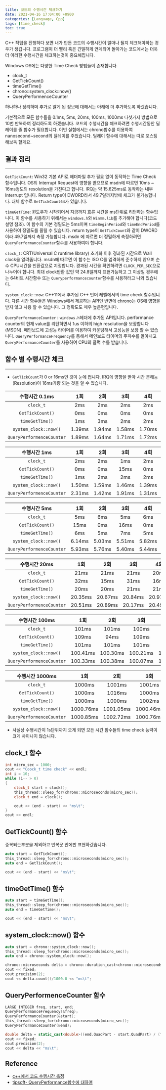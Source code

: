 ```yaml
---
title: 코드의 수행시간 체크하기
date: 2021-04-16 17:04:00 +0900
categories: [Language, Cpp]
tags: [time_check]
toc: true
---
```


C++ 작업을 진행하다 보면 내가 만든 코드의 수행시간이 얼마나 될지 체크해야하는 경우가 생깁니다. 프로그램이 더 빨리 혹은 긴밀하게 연계되어 돌아가는 코드에서는 더욱더 이러한 수행시간을 체크하는것이 중요해집니다.

Windows OS에는 다양한 Time Check 방법들이 존재합니다.

* clock_t
* GetTickCount()
* timeGetTime()
* chrono::system_clock::now()
* QueryPerformenceCounter

하나하나 정리하며 추가로 알게 된 정보에 대해서는 아래에 더 추가하도록 하겠습니다.

기본적으로 모든 함수들을 0.1ms, 5ms, 20ms, 100ms, 1000ms 다섯가지 방법으로 10번 반복하여 정리하도록 하겠습니다.
코드의 수행시간을 체크하려면 수행시간동안 딜레이를 줄 함수가 필요합니다. 이번 실험에서는 chrono함수를 이용하여 nanosecond~second의 딜레이를 주었습니다. 딜레이 함수에 대해서는 따로 포스팅해보독 할게요.

## 결과 정리

___

`GetTickCount`: Win32 기본 API로 헤더파일 추가 필요 없이 동작하는 Time Check 함수입니다. OS의 Interrupt Request에 영향을 받으므로 msdn에 따르면 10ms ~ 16ms정도의 resolution을 가진다고 합니다. IRQ는 약 15.625ms로 동작하는 내부 Interrupt 입니다. Return type이 DWORD라서 49.7일까지밖에 체크가 불가능합니다. 대체 함수로 `GetTickCount64`가 있습니다.

`timeGetTime`: 윈도우가 시작되어서 지금까지 흐른 시간을 ms단위로 리턴하는 함수입니다. 이 함수를 사용하기 위해서는 ```windows.h```와 ```Winmm.lib```를 추가해야 합니다(코드설명 참조). 이 함수의 기본 정밀도는 5ms이며 `timeBeginPeriod`와 `timeEndPeriod`를 사용하여 정밀도를 올릴 수 있습니다. return type이 `GetTickCount`와 같이 DWORD이라 49.7일까지 측정 가능합니다. msdn 에 따르면 더 정밀하게 측정하려면 `QueryPerformanceCounter`함수를 사용하여야 합니다.

`clock_t`: CRT(Universal C runtime library) 초기화 이후 경과된 시간으로 Wall clock을 알려줍니다. msdn에 따르면 이 함수는 ISO C를 엄격하게 준수하지 않으며 순수 CPU시간을 반환값으로 지정합니다. 경과된 시간을 확인하려면 ```CLOCK_PER_SEC```으로 나누어야 합니다. 최대 clock반환 값인 약 24.8일까지 표현가능하고 그 이상일 경우에는 64비트 시간함수 또는 `Queryperformancecounter`함수를 사용하라고 나와 있습니다.

`system_clock::now`: C++11에서 추가된 C++ 언어 레벨에서의 time check 함수입니다. 다른 시간 함수들은 Windows에서 제공하는 API인 반면에 chrono는 OS에 영향을 받지 않고 사용 할 수 있습니다. 그 정확도도 매우 높은편입니다.

`QueryPerformanceCounter` : `windows.h`헤더에 추가된 API입니다. performance counter의 현재 value를 리턴하면서 1us 이하의 high resolution을 보장합니다(MSDN). 메인보드에 고성능 타이머를 이용하여 카운팅해서 고성능을 보장 할 수 있습니다. `QueryPerformanceFrequency`를 통해서 메인보드 타이머의 주파수를 알아내고 `QueryPerformanceCounter`를 사용하여 CPU의 클럭 수를 받습니다.

## 함수 별 수행시간  체크

___

* `GetTickCount`가 0 or 16ms인 것이 눈에 띕니다. IRQ에 영향을 받아 시간 분해능(Resolution)이 16ms가량 되는 것을 알 수 있습니다.

| 수행시간 0.1ms | 1회 | 2회 | 3회 | 4회 | 5회 | 6회 | 7회 | 8회 | 9회 | 10회 |
|:----:|:--:|:--:|:--:|:--:|:--:|:--:|:--:|:--:|:--:|:--:|
| `clock_t` |2ms|2ms|2ms|2ms|1ms|2ms|2ms|3ms|2ms|2ms|
| `GetTickCount()` |0ms|0ms|0ms|0ms|0ms|0ms|16ms|0ms|0ms|0ms|
| `timeGetTime()` |1ms|3ms|2ms|2ms|1ms|2ms|2ms|2ms|2ms|2ms|
| `system_clock::now()` |1.39ms|1.94ms|1.58ms|1.70ms|1.70ms|1.56ms|1.72ms|1.57ms|1.62ms|1.69ms|
| `QueryPerformenceCounter` |1.89ms|1.64ms|1.71ms|1.72ms|1.71ms|1.60ms|1.43ms|1.64ms|1.53ms|1.67ms|

| 수행시간 1ms | 1회 | 2회 | 3회 | 4회 | 5회 | 6회 | 7회 | 8회 | 9회 | 10회 |
|:----:|:--:|:--:|:--:|:--:|:--:|:--:|:--:|:--:|:--:|:--:|
|`clock_t`|2ms|2ms|1ms|2ms|1ms|2ms|2ms|2ms|1ms|2ms
|`GetTickCount()`|0ms|0ms|15ms|0ms|0ms|0ms|0ms|0ms|0ms|0ms
|`timeGetTime()`|1ms|2ms|2ms|2ms|2ms|2ms|2ms|1ms|2ms|2ms
|`system_clock::now()`|1.50ms|1.59ms|1.46ms|1.39ms|1.07ms|1.33ms|1.57ms|1.51ms|1.37ms|1.39ms
|`QueryPerformenceCounter`|2.31ms|1.42ms|1.91ms|1.31ms|1.38ms|1.49ms|1.52ms|1.69ms|1.49ms|1.42ms

| 수행시간 5ms | 1회 | 2회 | 3회 | 4회 | 5회 | 6회 | 7회 | 8회 | 9회 | 10회 |
|:----:|:--:|:--:|:--:|:--:|:--:|:--:|:--:|:--:|:--:|:--:|
|`clock_t`|5ms|6ms|5ms|6ms|6ms|6ms|6ms|6ms|6ms|6ms
|`GetTickCount()`|15ms|0ms|16ms|0ms|0ms|15ms|0ms|0ms|16ms|0ms
|`timeGetTime()`|6ms|5ms|7ms|5ms|6ms|6ms|5ms|6ms|6ms|6ms
|`system_clock::now()`|6.14ms|5.03ms|5.51ms|5.82ms|5.88ms|5.18ms|6.01ms|5.13ms|5.25ms|5.11ms
|`QueryPerformenceCounter`|5.93ms|5.76ms|5.40ms|5.44ms|5.79ms|5.07ms|5.89ms|5.66ms|5.04ms|5.82ms

| 수행시간 20ms | 1회 | 2회 | 3회 | 4회 | 5회 | 6회 | 7회 | 8회 | 9회 | 10회 |
|:----:|:--:|:--:|:--:|:--:|:--:|:--:|:--:|:--:|:--:|:--:|
|`clock_t`|21ms|21ms|21ms|20ms|21ms|20ms|21ms|21ms|21ms|20ms
|`GetTickCount()`|32ms|15ms|31ms|16ms|16ms|31ms|16ms|15ms|15ms|16ms
|`timeGetTime()`|20ms|20ms|21ms|21ms|21ms|21ms|21ms|21ms|22ms|20ms
|`system_clock::now()`|20.35ms|20.67ms|20.84ms|20.97ms|20.96ms|20.21ms|20.93ms|20.14ms|20.37ms|20.45ms
|`QueryPerformenceCounter`|20.51ms|20.89ms|20.17ms|20.49ms|20.56ms|20.93ms|20.67ms|20.03ms|20.94ms|20.65ms

| 수행시간 100ms | 1회 | 2회 | 3회 | 4회 | 5회 | 6회 | 7회 | 8회 | 9회 | 10회 |
|:----:|:--:|:--:|:--:|:--:|:--:|:--:|:--:|:--:|:--:|:--:|
|`clock_t`|101ms|101ms|100ms|101ms|101ms|101ms|101ms|101ms|101ms|100ms
|`GetTickCount()`|109ms|94ms|109ms|94ms|109ms|94ms|109ms|94ms|109ms|94ms
|`timeGetTime()`|101ms|101ms|101ms|101ms|101ms|101ms|100ms|101ms|100ms|101ms
|`system_clock::now()`|100.41ms|100.30ms|100.21ms|100.19ms|100.26ms|100.17ms|101.26ms|100.89ms|100.43ms|100.93ms
|`QueryPerformenceCounter`|100.33ms|100.38ms|100.07ms|100.98ms|100.79ms|100.41ms|100.53ms|100.23ms|100.70ms|100.35ms

| 수행시간 1000ms | 1회 | 2회 | 3회 | 4회 | 5회 | 6회 | 7회 | 8회 | 9회 | 10회 |
|:----:|:--:|:--:|:--:|:--:|:--:|:--:|:--:|:--:|:--:|:--:|
|`clock_t`|1000ms|1001ms|1001ms|1001ms|1001ms|1001ms|1000ms|1001ms|1001ms|1000ms
|`GetTickCount()`|1000ms|1016ms|1000ms|1000ms|1000ms|1000ms|1000ms|1000ms|1000ms|1000ms
|`timeGetTime()`|1000ms|1000ms|1002ms|1002ms|1001ms|1001ms|1002ms|1001ms|1001ms|1002ms
|`system_clock::now()`|1000.76ms|1001.05ms|1000.46ms|1000.64ms|1001.29ms|1000.79ms|1000.34ms|1001.06ms|1000.28ms|1000.51ms
|`QueryPerformenceCounter`|1000.85ms|1002.72ms|1000.76ms|1000.60ms|1000.43ms|1001.16ms|1007.37ms|1000.64ms|1001.13ms|1000.44ms

* 사실상 수행시간이 1s단위까지 오게 되면 모든 시간 함수들의 time check 능력이 크게 차이나지 않습니다.

## clock_t 함수

```cpp
int micro_sec = 1000;
cout << "Coock_t time check" << endl;
int i = 10;
while (i-- > 0)
{
    clock_t start = clock();
    this_thread::sleep_for(chrono::microseconds(micro_sec));
    clock_t end = clock();

    cout << (end - start) << "ms\t";
}
cout << endl;
```

## GetTickCount() 함수

중복되는부분을 제외하고 반복문 안에만 표현하겠습니다.

```cpp
auto start = GetTickCount();
this_thread::sleep_for(chrono::microseconds(micro_sec));
auto end = GetTickCount();

cout << (end - start) << "ms\t";
```

## timeGetTime() 함수

```cpp
auto start = timeGetTime();
this_thread::sleep_for(chrono::microseconds(micro_sec));
auto end = timeGetTime();

cout << (end - start) << "ms\t";
```

## system_clock::now() 함수

```cpp
auto start = chrono::system_clock::now();
this_thread::sleep_for(chrono::microseconds(micro_sec));
auto end = chrono::system_clock::now();

chrono::microseconds delta = chrono::duration_cast<chrono::microseconds>(end - start);
cout << fixed;
cout.precision(2);
cout << delta.count()/1000.0 << "ms\t";
```

## QueryPerformenceCounter 함수

```cpp
LARGE_INTEGER freq, start, end;
QueryPerformanceFrequency(&freq);
QueryPerformanceCounter(&start);
this_thread::sleep_for(chrono::microseconds(micro_sec));
QueryPerformanceCounter(&end);

double delta = static_cast<double>((end.QuadPart - start.QuadPart) / (freq.QuadPart / 1000.0));
cout << fixed;
cout.precision(2);
cout << delta << "ms\t";
```

## Reference

* [c++에서 코드 수행시간 측정](http://blog.naver.com/mycpp/221536816703)
* [tipsoft- QueryPerformance함수에 대하여](http://www.tipssoft.com/bulletin/board.php?bo_table=FAQ&wr_id=735)
